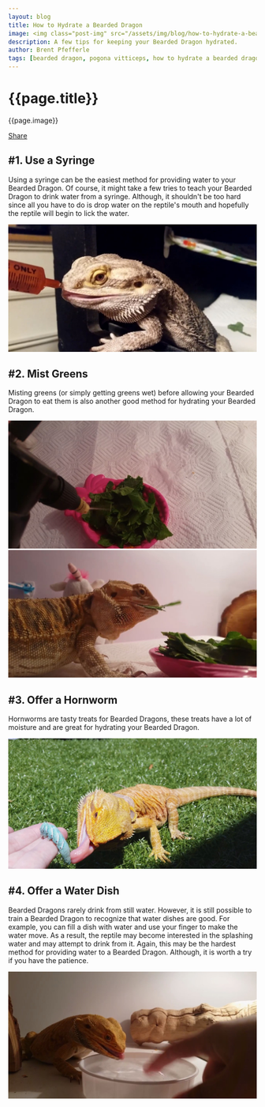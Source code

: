 ```yaml
---
layout: blog
title: How to Hydrate a Bearded Dragon
image: <img class="post-img" src="/assets/img/blog/how-to-hydrate-a-bearded-dragon.jpg" alt="Picture of a Bearded Dragon.">
description: A few tips for keeping your Bearded Dragon hydrated.
author: Brent Pfefferle
tags: [bearded dragon, pogona vitticeps, how to hydrate a bearded dragon, giving a bearded dragon water, how to make a bearded dragon drink water]
---
```


<!--Show More-->

# {{page.title}}
{{page.image}}

<div class="fb-share-button" data-href="http://www.beardeddragonowners.com/2020/07/20/how-to-hydrate-a-bearded-dragon.html" data-layout="button_count" data-size="large"><a target="_blank" href="https://www.facebook.com/sharer/sharer.php?u=http%3A%2F%2Fwww.beardeddragonowners.com%2F2020%2F07%2F20%2Fhow-to-hydrate-a-bearded-dragon.html&amp;src=sdkpreparse" class="fb-xfbml-parse-ignore">Share</a></div>

## #1. Use a Syringe

Using a syringe can be the easiest method for providing water to 
your Bearded Dragon. Of course, it might take a few tries to teach 
your Bearded Dragon to drink water from a syringe. Although, it shouldn't 
be too hard since all you have to do is drop water on the reptile's mouth 
and hopefully the reptile will begin to lick the water.

<img class="post-img" src="/assets/img/blog/dropper.jpg" alt="Bearded Dragon drinking water from a dropper.">

## #2. Mist Greens

Misting greens (or simply getting greens wet) before allowing your Bearded Dragon 
to eat them is also another good method for hydrating your Bearded Dragon.

<img class="post-img" src="/assets/img/blog/mist-greens.jpg" alt="Misting greens.">
<img class="post-img" src="/assets/img/blog/mist-greens-2.jpg" alt="Bearded Dragon eating wet greens.">

## #3. Offer a Hornworm

Hornworms are tasty treats for Bearded Dragons, these treats have a lot of moisture and are 
great for hydrating your Bearded Dragon.

<img class="post-img" src="/assets/img/blog/hornworm.jpg" alt="Bearded Dragon eating a hornworm.">

## #4. Offer a Water Dish

Bearded Dragons rarely drink from still water. However, it is still possible to train a 
Bearded Dragon to recognize that water dishes are good. For example, you can fill a dish 
with water and use your finger to make the water move. As a result, the reptile may become 
interested in the splashing water and may attempt to drink from it. Again, this may be 
the hardest method for providing water to a Bearded Dragon. Although, it is worth a try 
if you have the patience.

<img class="post-img" src="/assets/img/blog/water-dish.jpg" alt="Bearded Dragon drinking water from a dish.">